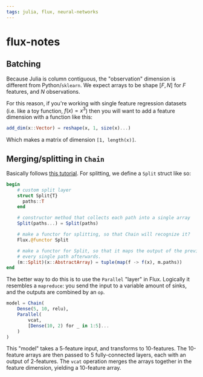 ```yaml
---
tags: julia, flux, neural-networks
---
```


# flux-notes

## Batching

Because Julia is column contiguous, the "observation" dimension is different from Python/`sklearn`. We expect arrays to be shape $[F, N]$ for $F$ features, and $N$ observations.

For this reason, if you're working with single feature regression datasets (i.e. like a toy function, $f(x) = x^3$) then you will want to add a feature dimension with a function like this:

```julia
add_dim(x::Vector) = reshape(x, 1, size(x)...)
```

Which makes a matrix of dimension `[1, length(x)]`.

## Merging/splitting in `Chain`

Basically follows [this tutorial](https://fluxml.ai/Flux.jl/stable/models/advanced/). For splitting, we define a `Split` struct like so:

```julia
begin
	# custom split layer
	struct Split{T}
	  paths::T
	end

    # constructor method that collects each path into a single array
	Split(paths...) = Split(paths)

    # make a functor for splitting, so that Chain will recognize it?
	Flux.@functor Split

    # make a functor for Split, so that it maps the output of the previous layer onto
    # every single path afterwards.
	(m::Split)(x::AbstractArray) = tuple(map(f -> f(x), m.paths))
end
```

The better way to do this is to use the `Parallel` "layer" in Flux. Logically it resembles a `mapreduce`: you send the input to a variable amount of sinks, and the outputs are combined by an `op`.

```julia
model = Chain(
	Dense(5, 10, relu),
	Parallel(
		vcat,
		[Dense(10, 2) for _ in 1:5]...
	)
)
```

This "model" takes a 5-feature input, and transforms to 10-features. The 10-feature arrays are then passed to 5 fully-connected layers, each with an output of 2-features. The `vcat` operation merges the arrays together in the feature dimension, yielding a 10-feature array.